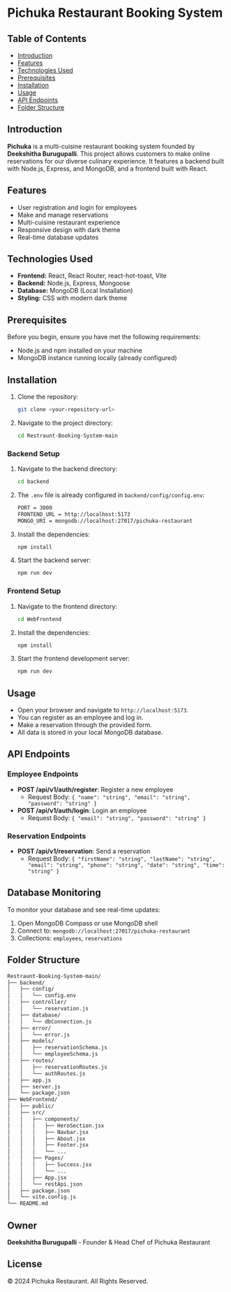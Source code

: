 # Pichuka Restaurant Booking System

## Table of Contents
- [Introduction](#introduction)
- [Features](#features)
- [Technologies Used](#technologies-used)
- [Prerequisites](#prerequisites)
- [Installation](#installation)
- [Usage](#usage)
- [API Endpoints](#api-endpoints)
- [Folder Structure](#folder-structure)

## Introduction
**Pichuka** is a multi-cuisine restaurant booking system founded by **Deekshitha Burugupalli**. This project allows customers to make online reservations for our diverse culinary experience. It features a backend built with Node.js, Express, and MongoDB, and a frontend built with React.

## Features
- User registration and login for employees
- Make and manage reservations
- Multi-cuisine restaurant experience
- Responsive design with dark theme
- Real-time database updates

## Technologies Used
- **Frontend:** React, React Router, react-hot-toast, Vite
- **Backend:** Node.js, Express, Mongoose
- **Database:** MongoDB (Local Installation)
- **Styling:** CSS with modern dark theme

## Prerequisites
Before you begin, ensure you have met the following requirements:
- Node.js and npm installed on your machine
- MongoDB instance running locally (already configured)

## Installation
1. Clone the repository:
    ```sh
    git clone <your-repository-url>
    ```
2. Navigate to the project directory:
    ```sh
    cd Restraunt-Booking-System-main
    ```

### Backend Setup
1. Navigate to the backend directory:
    ```sh
    cd backend
    ```
2. The `.env` file is already configured in `backend/config/config.env`:
    ```sh
    PORT = 3000
    FRONTEND_URL = http://localhost:5173
    MONGO_URI = mongodb://localhost:27017/pichuka-restaurant
    ```
3. Install the dependencies:
    ```sh
    npm install
    ```
4. Start the backend server:
    ```sh
    npm run dev
    ```

### Frontend Setup
1. Navigate to the frontend directory:
    ```sh
    cd WebFrontend
    ```
2. Install the dependencies:
    ```sh
    npm install
    ```
3. Start the frontend development server:
    ```sh
    npm run dev
    ```

## Usage
- Open your browser and navigate to `http://localhost:5173`.
- You can register as an employee and log in.
- Make a reservation through the provided form.
- All data is stored in your local MongoDB database.

## API Endpoints
### Employee Endpoints
- **POST /api/v1/auth/register**: Register a new employee
  - Request Body: `{ "name": "string", "email": "string", "password": "string" }`
- **POST /api/v1/auth/login**: Login an employee
  - Request Body: `{ "email": "string", "password": "string" }`

### Reservation Endpoints
- **POST /api/v1/reservation**: Send a reservation
  - Request Body: `{ "firstName": "string", "lastName": "string", "email": "string", "phone": "string", "date": "string", "time": "string" }`

## Database Monitoring
To monitor your database and see real-time updates:
1. Open MongoDB Compass or use MongoDB shell
2. Connect to: `mongodb://localhost:27017/pichuka-restaurant`
3. Collections: `employees`, `reservations`

## Folder Structure
```sh
Restraunt-Booking-System-main/
├── backend/
│   ├── config/
│   │   └── config.env
│   ├── controller/
│   │   └── reservation.js
│   ├── database/
│   │   └── dbConnection.js
│   ├── error/
│   │   └── error.js
│   ├── models/
│   │   ├── reservationSchema.js
│   │   └── employeeSchema.js
│   ├── routes/
│   │   ├── reservationRoutes.js
│   │   └── authRoutes.js
│   ├── app.js
│   ├── server.js
│   └── package.json
├── WebFrontend/
│   ├── public/
│   ├── src/
│   │   ├── components/
│   │   │   ├── HeroSection.jsx
│   │   │   ├── Navbar.jsx
│   │   │   ├── About.jsx
│   │   │   ├── Footer.jsx
│   │   │   └── ...
│   │   ├── Pages/
│   │   │   ├── Success.jsx
│   │   │   └── ...
│   │   ├── App.jsx
│   │   └── restApi.json
│   ├── package.json
│   └── vite.config.js
└── README.md
```

## Owner
**Deekshitha Burugupalli** - Founder & Head Chef of Pichuka Restaurant

## License
© 2024 Pichuka Restaurant. All Rights Reserved.
